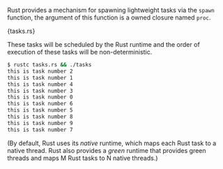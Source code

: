 Rust provides a mechanism for spawning lightweight tasks via the `spawn`
function, the argument of this function is a owned closure named `proc`.

{tasks.rs}

These tasks will be scheduled by the Rust runtime and the order of execution of
these tasks will be non-deterministic.

``` bash
$ rustc tasks.rs && ./tasks
this is task number 2
this is task number 1
this is task number 4
this is task number 3
this is task number 0
this is task number 6
this is task number 5
this is task number 8
this is task number 9
this is task number 7
```

(By default, Rust uses its *native* runtime, which maps each Rust task to a
native thread. Rust also provides a *green* runtime that provides green threads
and maps M Rust tasks to N native threads.)
